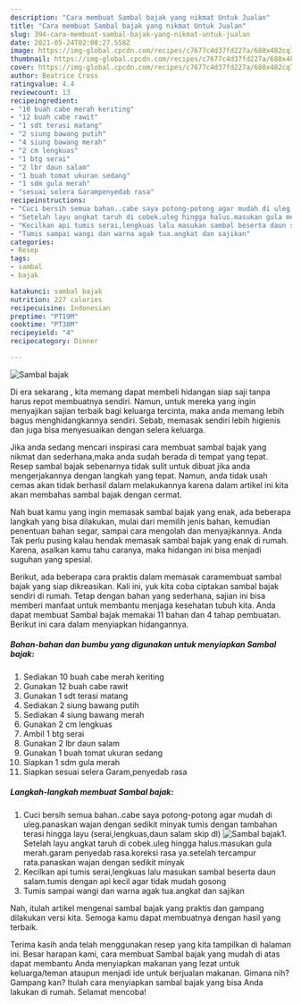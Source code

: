 ```yaml
---
description: "Cara membuat Sambal bajak yang nikmat Untuk Jualan"
title: "Cara membuat Sambal bajak yang nikmat Untuk Jualan"
slug: 394-cara-membuat-sambal-bajak-yang-nikmat-untuk-jualan
date: 2021-05-24T02:08:27.558Z
image: https://img-global.cpcdn.com/recipes/c7677c4d37fd227a/680x482cq70/sambal-bajak-foto-resep-utama.jpg
thumbnail: https://img-global.cpcdn.com/recipes/c7677c4d37fd227a/680x482cq70/sambal-bajak-foto-resep-utama.jpg
cover: https://img-global.cpcdn.com/recipes/c7677c4d37fd227a/680x482cq70/sambal-bajak-foto-resep-utama.jpg
author: Beatrice Cross
ratingvalue: 4.4
reviewcount: 13
recipeingredient:
- "10 buah cabe merah keriting"
- "12 buah cabe rawit"
- "1 sdt terasi matang"
- "2 siung bawang putih"
- "4 siung bawang merah"
- "2 cm lengkuas"
- "1 btg serai"
- "2 lbr daun salam"
- "1 buah tomat ukuran sedang"
- "1 sdm gula merah"
- "sesuai selera Garampenyedab rasa"
recipeinstructions:
- "Cuci bersih semua bahan..cabe saya potong-potong agar mudah di uleg.panaskan wajan dengan sedikit minyak tumis dengan tambahan terasi hingga layu (serai,lengkuas,daun salam skip dl)"
- "Setelah layu angkat taruh di cobek.uleg hingga halus.masukan gula merah.garam penyedab rasa.koreksi rasa ya.setelah tercampur rata.panaskan wajan dengan sedikit minyak"
- "Kecilkan api tumis serai,lengkuas lalu masukan sambal beserta daun salam.tumis dengan api kecil agar tidak mudah gosong"
- "Tumis sampai wangi dan warna agak tua.angkat dan sajikan"
categories:
- Resep
tags:
- sambal
- bajak

katakunci: sambal bajak 
nutrition: 227 calories
recipecuisine: Indonesian
preptime: "PT19M"
cooktime: "PT38M"
recipeyield: "4"
recipecategory: Dinner

---
```



![Sambal bajak](https://img-global.cpcdn.com/recipes/c7677c4d37fd227a/680x482cq70/sambal-bajak-foto-resep-utama.jpg)

Di era  sekarang , kita memang dapat membeli hidangan siap saji tanpa harus repot membuatnya sendiri. Namun, untuk mereka yang ingin menyajikan sajian terbaik bagi keluarga tercinta, maka anda memang lebih bagus menghidangkannya sendiri. Sebab, memasak sendiri lebih higienis dan juga bisa menyesuaikan dengan selera keluarga.

Jika anda sedang mencari inspirasi cara membuat sambal bajak yang nikmat dan sederhana,maka anda sudah berada di tempat yang tepat. Resep sambal bajak  sebenarnya tidak sulit untuk dibuat jika anda mengerjakannya dengan langkah yang tepat. Namun, anda tidak usah cemas akan tidak berhasil dalam melakukannya 
karena dalam artikel ini kita akan membahas sambal bajak dengan cermat.  



Nah buat kamu yang ingin memasak sambal bajak yang enak, ada beberapa langkah yang bisa dilakukan, mulai dari memilih jenis bahan, kemudian penentuan bahan segar, sampai cara mengolah dan menyajikannya. Anda Tak perlu pusing kalau hendak memasak sambal bajak yang enak di rumah. Karena, asalkan kamu  tahu caranya, maka hidangan ini bisa menjadi suguhan yang spesial.

Berikut, ada beberapa cara praktis  dalam memasak caramembuat sambal bajak yang siap dikreasikan. Kali ini, yuk kita coba ciptakan sambal bajak sendiri di rumah. Tetap dengan bahan yang sederhana, sajian ini bisa memberi manfaat untuk membantu menjaga kesehatan tubuh kita. Anda dapat membuat Sambal bajak memakai 11 bahan dan 4 tahap pembuatan. Berikut ini cara dalam menyiapkan hidangannya.

<!--inarticleads1-->

##### Bahan-bahan dan bumbu yang digunakan untuk menyiapkan Sambal bajak:

1. Sediakan 10 buah cabe merah keriting
1. Gunakan 12 buah cabe rawit
1. Gunakan 1 sdt terasi matang
1. Sediakan 2 siung bawang putih
1. Sediakan 4 siung bawang merah
1. Gunakan 2 cm lengkuas
1. Ambil 1 btg serai
1. Gunakan 2 lbr daun salam
1. Gunakan 1 buah tomat ukuran sedang
1. Siapkan 1 sdm gula merah
1. Siapkan sesuai selera Garam,penyedab rasa




<!--inarticleads2-->

##### Langkah-langkah membuat Sambal bajak:

1. Cuci bersih semua bahan..cabe saya potong-potong agar mudah di uleg.panaskan wajan dengan sedikit minyak tumis dengan tambahan terasi hingga layu (serai,lengkuas,daun salam skip dl)
<img src="https://img-global.cpcdn.com/steps/dad7572212b0a085/160x128cq70/sambal-bajak-langkah-memasak-1-foto.jpg" alt="Sambal bajak">1. Setelah layu angkat taruh di cobek.uleg hingga halus.masukan gula merah.garam penyedab rasa.koreksi rasa ya.setelah tercampur rata.panaskan wajan dengan sedikit minyak
1. Kecilkan api tumis serai,lengkuas lalu masukan sambal beserta daun salam.tumis dengan api kecil agar tidak mudah gosong
1. Tumis sampai wangi dan warna agak tua.angkat dan sajikan




Nah, itulah artikel mengenai  sambal bajak  yang praktis dan gampang dilakukan versi kita. Semoga kamu dapat membuatnya dengan hasil yang terbaik. 

Terima kasih anda telah menggunakan resep yang kita tampilkan di halaman ini. Besar harapan kami, cara membuat  Sambal bajak yang mudah di atas dapat membantu Anda menyiapkan makanan yang lezat untuk keluarga/teman ataupun menjadi ide untuk berjualan makanan. Gimana nih? Gampang kan? Itulah cara menyiapkan sambal bajak yang bisa Anda lakukan di rumah. Selamat mencoba!

